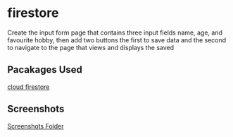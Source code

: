# firestore

Create the input form page that contains three input fields name, age, and favourite hobby, then add two buttons the first to save data and the second to navigate to the page that views and displays the saved

## Pacakages Used
[cloud firestore](https://pub.dev/packages/cloud_firestore/install)

## Screenshots
[Screenshots Folder](https://github.com/ShazaAllam2001/firestore/tree/main/output)
